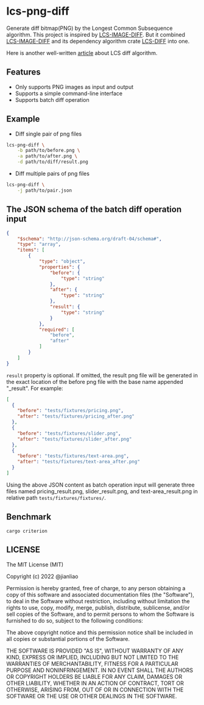 # lcs-png-diff
Generate diff bitmap(PNG) by the Longest Common Subsequence algorithm. This project is inspired by [LCS-IMAGE-DIFF](https://crates.io/crates/lcs-image-diff). But it combined [LCS-IMAGE-DIFF](https://crates.io/crates/lcs-image-diff) and its dependency algorithm crate [LCS-DIFF](https://crates.io/crates/lcs-diff) into one.

Here is another well-written [article](https://florian.github.io/diffing/) about LCS diff algorithm.

## Features

- Only supports PNG images as input and output
- Supports a simple command-line interface
- Supports batch diff operation

## Example

- Diff single pair of png files

``` bash
lcs-png-diff \
    -b path/to/before.png \
    -a path/to/after.png \
    -d path/to/diff/result.png
```

- Diff multiple pairs of png files

``` bash
lcs-png-diff \
    -j path/to/pair.json
```

## The JSON schema of the batch diff operation input

``` json
{
    "$schema": "http://json-schema.org/draft-04/schema#",
    "type": "array",
    "items": [
        {
            "type": "object",
            "properties": {
                "before": {
                    "type": "string"
                },
                "after": {
                    "type": "string"
                },
                "result": {
                    "type": "string"
                }
            },
            "required": [
                "before",
                "after"
            ]
        }
    ]
}
```
`result` property is optional. If omitted, the result png file will be generated in the exact location of the before png file with the base name appended "_result". For example:
```json
[
  {
    "before": "tests/fixtures/pricing.png",
    "after": "tests/fixtures/pricing_after.png"
  },
  {
    "before": "tests/fixtures/slider.png",
    "after": "tests/fixtures/slider_after.png"
  },
  {
    "before": "tests/fixtures/text-area.png",
    "after": "tests/fixtures/text-area_after.png"
  }
]
```
Using the above JSON content as batch operation input will generate three files named pricing_result.png, slider_result.png, and text-area_result.png in relative path `tests/fixtures/fixtures/`.

## Benchmark

```
cargo criterion
```

## LICENSE

The MIT License (MIT)

Copyright (c) 2022 @jianliao

Permission is hereby granted, free of charge, to any person obtaining a copy
of this software and associated documentation files (the "Software"), to deal
in the Software without restriction, including without limitation the rights
to use, copy, modify, merge, publish, distribute, sublicense, and/or sell
copies of the Software, and to permit persons to whom the Software is
furnished to do so, subject to the following conditions:

The above copyright notice and this permission notice shall be included in all
copies or substantial portions of the Software.

THE SOFTWARE IS PROVIDED "AS IS", WITHOUT WARRANTY OF ANY KIND, EXPRESS OR
IMPLIED, INCLUDING BUT NOT LIMITED TO THE WARRANTIES OF MERCHANTABILITY,
FITNESS FOR A PARTICULAR PURPOSE AND NONINFRINGEMENT. IN NO EVENT SHALL THE
AUTHORS OR COPYRIGHT HOLDERS BE LIABLE FOR ANY CLAIM, DAMAGES OR OTHER
LIABILITY, WHETHER IN AN ACTION OF CONTRACT, TORT OR OTHERWISE, ARISING FROM,
OUT OF OR IN CONNECTION WITH THE SOFTWARE OR THE USE OR OTHER DEALINGS IN THE
SOFTWARE.
